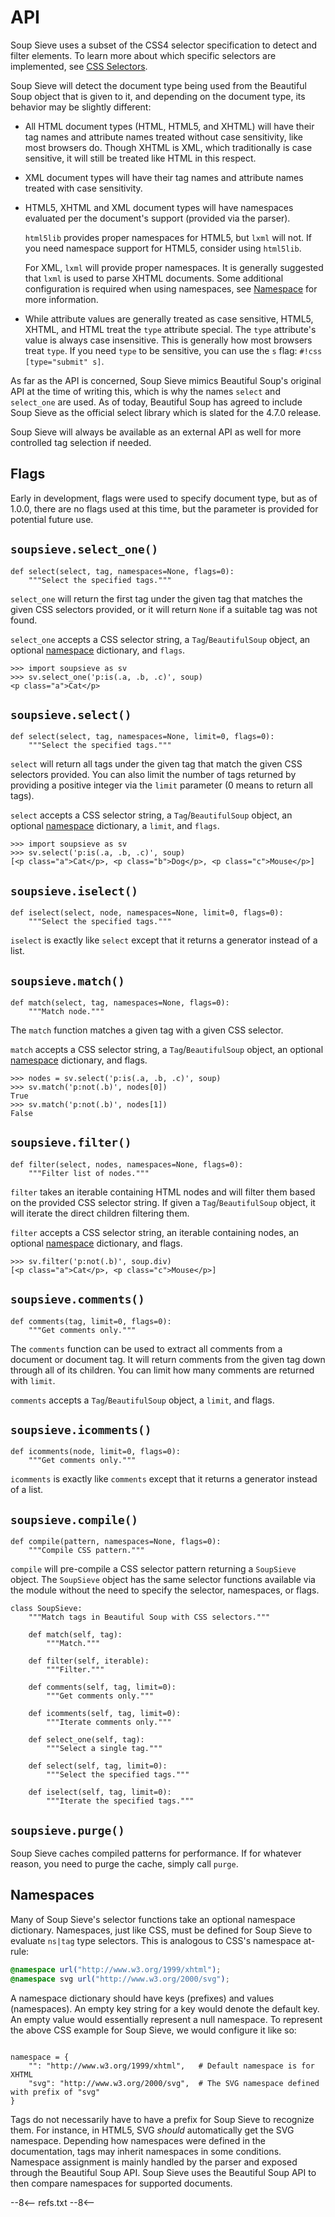 # API

Soup Sieve uses a subset of the CSS4 selector specification to detect and filter elements. To learn more about which specific selectors are implemented, see [CSS Selectors](./selectors.md).

Soup Sieve will detect the document type being used from the Beautiful Soup object that is given to it, and depending on the document type, its behavior may be slightly different:

- All HTML document types (HTML, HTML5, and XHTML) will have their tag names and attribute names treated without case sensitivity, like most browsers do. Though XHTML is XML, which traditionally is case sensitive, it will still be treated like HTML in this respect.

- XML document types will have their tag names and attribute names treated with case sensitivity.

- HTML5, XHTML and XML document types will have namespaces evaluated per the document's support (provided via the parser).

    `html5lib` provides proper namespaces for HTML5, but `lxml` will not. If you need namespace support for HTML5, consider using `html5lib`.

    For XML, `lxml` will provide proper namespaces. It is generally suggested that `lxml` is used to parse XHTML documents. Some additional configuration is required when using namespaces, see [Namespace](#namespaces) for more information.

- While attribute values are generally treated as case sensitive, HTML5, XHTML, and HTML treat the `type` attribute special. The `type` attribute's value is always case insensitive. This is generally how most browsers treat `type`. If you need `type` to be sensitive, you can use the `s` flag: `#!css [type="submit" s]`.

As far as the API is concerned, Soup Sieve mimics Beautiful Soup's original API at the time of writing this, which is why the names `select` and `select_one` are used. As of today, Beautiful Soup has agreed to include Soup Sieve as the official select library which is slated for the 4.7.0 release.

Soup Sieve will always be available as an external API as well for more controlled tag selection if needed.

## Flags

Early in development, flags were used to specify document type, but as of 1.0.0, there are no flags used at this time, but the parameter is provided for potential future use.

## `soupsieve.select_one()`

```py3
def select(select, tag, namespaces=None, flags=0):
    """Select the specified tags."""
```

`select_one` will return the first tag under the given tag that matches the given CSS selectors provided, or it will return `None` if a suitable tag was not found.

`select_one` accepts a CSS selector string, a `Tag`/`BeautifulSoup` object, an optional [namespace](#namespaces) dictionary, and `flags`.

```pycon3
>>> import soupsieve as sv
>>> sv.select_one('p:is(.a, .b, .c)', soup)
<p class="a">Cat</p>
```

## `soupsieve.select()`

```py3
def select(select, tag, namespaces=None, limit=0, flags=0):
    """Select the specified tags."""
```

`select` will return all tags under the given tag that match the given CSS selectors provided. You can also limit the number of tags returned by providing a positive integer via the `limit` parameter (0 means to return all tags).

`select` accepts a CSS selector string, a `Tag`/`BeautifulSoup` object, an optional [namespace](#namespaces) dictionary, a `limit`, and `flags`.

```pycon3
>>> import soupsieve as sv
>>> sv.select('p:is(.a, .b, .c)', soup)
[<p class="a">Cat</p>, <p class="b">Dog</p>, <p class="c">Mouse</p>]
```

## `soupsieve.iselect()`

```py3
def iselect(select, node, namespaces=None, limit=0, flags=0):
    """Select the specified tags."""
```

`iselect` is exactly like `select` except that it returns a generator instead of a list.

## `soupsieve.match()`

```py3
def match(select, tag, namespaces=None, flags=0):
    """Match node."""
```

The `match` function matches a given tag with a given CSS selector.

`match` accepts a CSS selector string, a `Tag`/`BeautifulSoup` object, an optional [namespace](#namespaces) dictionary, and flags.

```pycon3
>>> nodes = sv.select('p:is(.a, .b, .c)', soup)
>>> sv.match('p:not(.b)', nodes[0])
True
>>> sv.match('p:not(.b)', nodes[1])
False
```

## `soupsieve.filter()`

```py3
def filter(select, nodes, namespaces=None, flags=0):
    """Filter list of nodes."""
```

`filter` takes an iterable containing HTML nodes and will filter them based on the provided CSS selector string. If given a `Tag`/`BeautifulSoup` object, it will iterate the direct children filtering them.

`filter` accepts a CSS selector string, an iterable containing nodes, an optional [namespace](#namespaces) dictionary, and flags.

```pycon3
>>> sv.filter('p:not(.b)', soup.div)
[<p class="a">Cat</p>, <p class="c">Mouse</p>]
```

## `soupsieve.comments()`

```
def comments(tag, limit=0, flags=0):
    """Get comments only."""
```

The `comments` function can be used to extract all comments from a document or document tag. It will return comments from the given tag down through all of its children.  You can limit how many comments are returned with `limit`.

`comments` accepts a `Tag`/`BeautifulSoup` object, a `limit`, and flags.

## `soupsieve.icomments()`

```
def icomments(node, limit=0, flags=0):
    """Get comments only."""
```

`icomments` is exactly like `comments` except that it returns a generator instead of a list.

## `soupsieve.compile()`

```py3
def compile(pattern, namespaces=None, flags=0):
    """Compile CSS pattern."""
```

`compile` will pre-compile a CSS selector pattern returning a `SoupSieve` object. The `SoupSieve` object has the same selector functions available via the module without the need to specify the selector, namespaces, or flags.

```py3
class SoupSieve:
    """Match tags in Beautiful Soup with CSS selectors."""

    def match(self, tag):
        """Match."""

    def filter(self, iterable):
        """Filter."""

    def comments(self, tag, limit=0):
        """Get comments only."""

    def icomments(self, tag, limit=0):
        """Iterate comments only."""

    def select_one(self, tag):
        """Select a single tag."""

    def select(self, tag, limit=0):
        """Select the specified tags."""

    def iselect(self, tag, limit=0):
        """Iterate the specified tags."""
```

## `soupsieve.purge()`

Soup Sieve caches compiled patterns for performance. If for whatever reason, you need to purge the cache, simply call `purge`.


## Namespaces

Many of Soup Sieve's selector functions take an optional namespace dictionary. Namespaces, just like CSS, must be defined for Soup Sieve to evaluate `ns|tag` type selectors. This is analogous to CSS's namespace at-rule:

```css
@namespace url("http://www.w3.org/1999/xhtml");
@namespace svg url("http://www.w3.org/2000/svg");
```

A namespace dictionary should have keys (prefixes) and values (namespaces). An empty key string for a key would denote the default key.  An empty value would essentially represent a null namespace.  To represent the above CSS example for Soup Sieve, we would configure it like so:

```py3

namespace = {
    "": "http://www.w3.org/1999/xhtml",   # Default namespace is for XHTML
    "svg": "http://www.w3.org/2000/svg",  # The SVG namespace defined with prefix of "svg"
}
```

Tags do not necessarily have to have a prefix for Soup Sieve to recognize them.  For instance, in HTML5, SVG *should* automatically get the SVG namespace. Depending how namespaces were defined in the documentation, tags may inherit namespaces in some conditions.  Namespace assignment is mainly handled by the parser and exposed through the Beautiful Soup API. Soup Sieve uses the Beautiful Soup API to then compare namespaces for supported documents.

--8<--
refs.txt
--8<--
